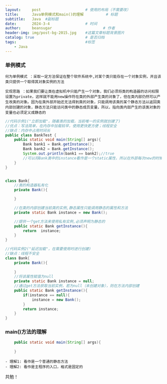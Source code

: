 ```yaml
---
layout:     post   				    # 使用的布局（不需要改）
title:      Java单例模式和main()的理解			# 标题 
subtitle:   Java  #副标题
date:       2024-3-4 				# 时间
author:     beansugar 						# 作者
header-img: img/post-bg-2015.jpg 	#这篇文章标题背景图片
catalog: true 						# 是否归档
tags:								#标签
    - Java
---
```



### 单例模式  

    何为单例模式 ：采取一定方法保证在整个软件系统中,对某个类只能存在一个对象实例，并且该类只提供一个取得其对象实例的方法   
      
    实现思路 ：如果我们要让类在虚拟机中只能产生一个对象，我们必须将类的构造器的访问权限设置为private，这样就不能用new操作符在类的外部产生类的对象了，但在类内部仍然可以产生改类的对象。因为在类外部开始还无法得到类的对象，只能调用该类的某个静态方法以返回类内部创建的对象，静态方法只能访问类中的静态成员变量，所以，指向类内部产生的该类对象的变量也必须定义成静态的    

```java
//代码示例1("立即加载"，随着类的加载，当前唯一的实例就创建了)
//优点：写法简单，在内存中加载较早，使用更快更方便；线程安全
//缺点：内存中占用时间长
public class BankTest {
    public static void main(String[] args){
        Bank bank1 = Bank.getInstance();
        Bank bank2 = Bank.getInstance();
        System.out.println(bank1 == bank2);//true
        //可以将Bank类中的instance看作是一个static属性，所以在外部每次new的时候，都是同一个instance
    }	
}


class Bank{
    //类的构造器私有化
    private Bank(){

    }

    //在类的内部创建当前类的实例,静态属性只能调用静态的属性和方法
    private static Bank instance = new Bank();

    //提供一个get方法来使用私有实例,必须声明为静态的
    public static Bank getInstance(){
        return  instance;
    }
}
```

```java
//代码实例2("延迟加载"，在需要使用时进行创建)
//缺点：线程不安全
class Bank{
    private Bank(){
     
    }
    //将该属性赋值为null
    private static Bank instance = null;
    //通过get方法获取当前实例，若为null（未创建对象），则在方法内部创建
    public static Bank getInstance(){
        if(instance == null){
			instance = new Bank();
        }
       	return instance;
	} 
}
```


### main()方法的理解

```java
	public static void main(String[] args){
	
	}
```

	- 理解1: 看作是一个普通的静态方法
	- 理解2: 看作是主程序的入口，格式是固定的

共勉！
